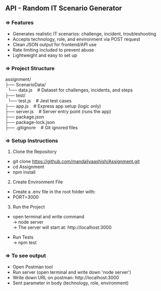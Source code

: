 <h2>API - Random IT Scenario Generator</h2>

<h3>=> Features</h3>

* Generates realistic IT scenarios: challenge, incident, troubleshooting
* Accepts technology, role, and environment via POST request
* Clean JSON output for frontend/API use
* Rate limiting included to prevent abuse
* Lightweight and easy to set up

<h3>=> Project Structure</h3>

assignment/
<br>├── ScenarioData/
<br>&nbsp;   └── data.js </t>&nbsp;&nbsp;             # Dataset for challenges, incidents, and steps
<br>├── test/
<br>&nbsp;   └── test.js &nbsp;&nbsp;            # Jest test cases
<br>├── app.js        &nbsp;&nbsp;          # Express app setup (logic only)
<br>├── server.js      &nbsp;&nbsp;         # Server entry point (runs the app)
<br>├── package.json
<br>├── package-lock.json
<br>├── .gitignore       &nbsp;&nbsp;       # Git ignored files

<h3>=> Setup Instructions</h3> 

1. Clone the Repository

* git clone https://github.com/mandaliyaashish/Assignment.git
* cd Assignment
* npm install

2. Create Environment File

* Create a .env file in the root folder with:
* PORT=3000

3. Run the Project

* open terminal and write command <br>
-> node server <br>
-> The server will start at: http://localhost:3000

* Run Tests <br>
-> npm test

<h3>=> To see output</h3>

* Open Postman tool <br>
* Run server (open terminal and write down 'node server') <br>
* Write down URL on postman: http://localhost:3000 <br>
* Sent parameter in body (technology, role, environment)



